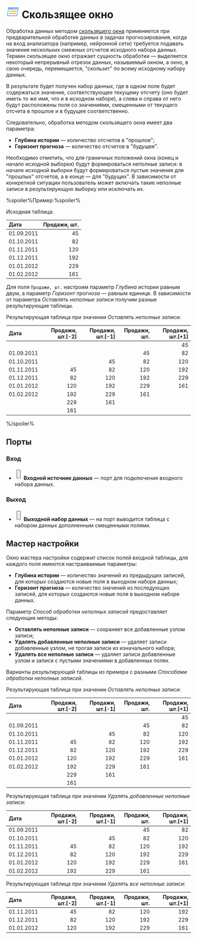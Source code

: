 # ![Скользящее окно](../../images/icons/components/sliding-window_default.svg) Скользящее окно

Обработка данных методом [скользящего окна](https://wiki.loginom.ru/articles/windowing-method.html) применяется при предварительной обработке данных в задачах прогнозирования, когда на вход анализатора (например, нейронной сети) требуется подавать значения нескольких смежных отсчетов исходного набора данных. Термин скользящее окно отражает сущность обработки — выделяется некоторый непрерывный отрезок данных, называемый окном, а окно, в свою очередь, перемещается, "скользит" по всему исходному набору данных.

В результате будет получен набор данных, где в одном поле будет содержаться значение, соответствующее текущему отсчету (оно будет иметь то же имя, что и в исходном наборе), а слева и справа от него будут расположены поля со значениями, смещенными от текущего отсчета в прошлое и в будущее соответственно.

Следовательно, обработка методом скользящего окна имеет два параметра:

* **Глубина истории** — количество отсчетов в "прошлое";
* **Горизонт прогноза** — количество отсчетов в "будущее".

Необходимо отметить, что для граничных положений окна (конец и начало исходной выборки) будут формироваться неполные записи: в начале исходной выборки будут формироваться пустые значения для "прошлых" отсчетов, а в конце — для "будущих". В зависимости от конкретной ситуации пользователь может включать такие неполные записи в результирующую выборку или исключать их.

%spoiler%Пример:%spoiler%

Исходная таблица:

| Дата | Продажи, шт. |
| :--- | -----------: |
| 01.09.2011 | 45 |
| 01.10.2011 | 82 |
| 01.11.2011 | 120 |
| 01.12.2011 | 192 |
| 01.01.2012 | 229 |
| 01.02.2012 | 161 |

Для поля `Продажи, шт.` настроим параметр *Глубина истории* равным двум, а параметр *Горизонт прогноза* — равным единице. В зависимости от параметра *Оставлять неполные записи* получим разные результирующие таблицы.

Результирующая таблица при значении *Оставлять неполные записи*:

| Дата | Продажи, шт.[-2] | Продажи, шт.[-1] | Продажи, шт. | Продажи, шт.[+1] |
| :--- | ---------------: | ---------------: | -----------: | ---------------: |
| | | | | 45 |
| 01.09.2011 | | | 45 | 82 |
| 01.10.2011 | | 45 | 82 | 120 |
| 01.11.2011 | 45 | 82 | 120 | 192 |
| 01.12.2011 | 82 | 120 | 192 | 229 |
| 01.01.2012 | 120 | 192 | 229 | 161 |
| 01.02.2012 | 192 | 229 | 161 | |
| | 229 | 161 | | |
| | 161 | | |&nbsp;|

%/spoiler%

## Порты

### Вход

* ![Входной источник данных](../../images/icons/ports/input_table_inactive.svg) **Входной источник данных** — порт для подключения входного набора данных.

### Выход

* ![Выходной источник данных](../../images/icons/ports/input_table_inactive.svg) **Выходной набор данных** — на порт выводится таблица с набором данных дополненным смещенными полями.

## Мастер настройки

Окно мастера настройки содержит список полей входной таблицы, для каждого поля имеются настраиваемые параметры:

* **Глубина истории** — количество значений из предыдущих записей, для которых создаются новые поля в выходном наборе данных;
* **Горизонт прогноза** — количество значений из последующих записей, для которых создаются новые поля в выходном наборе данных.

Параметр *Способ обработки неполных записей* предоставляет следующие методы:

* **Оставлять неполные записи** — сохраняет все добавленные узлом записи;
* **Удалять добавленные неполные записи** — удаляет записи добавленные узлом, не трогая записи из изначального набора;
* **Удалять все неполные записи** — удаляет записи добавленные узлом и записи с пустыми значениями в добавленных полях.

Варианты результирующей таблицы из примера с разными *Способами обработки неполных записей*.

Результирующая таблица при значении *Оставлять неполные записи*:

| Дата | Продажи, шт.[-2] | Продажи, шт.[-1] | Продажи, шт. | Продажи, шт.[+1] |
| :--- | ---------------: | ---------------: | -----------: | ---------------: |
| | | | | 45 |
| 01.09.2011 | | | 45 | 82 |
| 01.10.2011 | | 45 | 82 | 120 |
| 01.11.2011 | 45 | 82 | 120 | 192 |
| 01.12.2011 | 82 | 120 | 192 | 229 |
| 01.01.2012 | 120 | 192 | 229 | 161 |
| 01.02.2012 | 192 | 229 | 161 | |
| | 229 | 161 | | |
| | 161 | | |&nbsp;|

Результирующая таблица при значении *Удалять добавленные неполные записи*:

| Дата | Продажи, шт.[-2] | Продажи, шт.[-1] | Продажи, шт. | Продажи, шт.[+1] |
| :--- | ---------------: | ---------------: | -----------: | ---------------: |
| 01.09.2011 | | | 45 | 82 |
| 01.10.2011 | | 45 | 82 | 120 |
| 01.11.2011 | 45 | 82 | 120 | 192 |
| 01.12.2011 | 82 | 120 | 192 | 229 |
| 01.01.2012 | 120 | 192 | 229 | 161 |
| 01.02.2012 | 192 | 229 | 161 |&nbsp;|

Результирующая таблица при значении *Удалять все неполные записи*:

| Дата | Продажи, шт.[-2] | Продажи, шт.[-1] | Продажи, шт. | Продажи, шт.[+1] |
| :--- | ---------------: | ---------------: | -----------: | ---------------: |
| 01.11.2011 | 45 | 82 | 120 | 192 |
| 01.12.2011 | 82 | 120 | 192 | 229 |
| 01.01.2012 | 120 | 192 | 229 | 161 |
